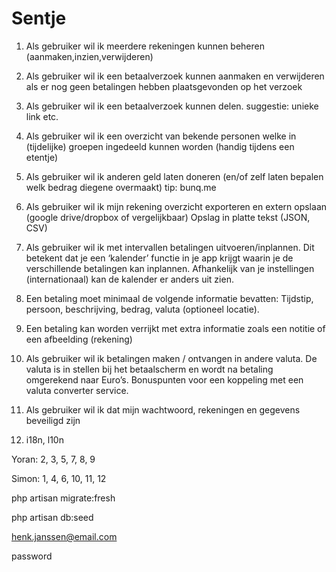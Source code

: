 # Sentje

1) Als gebruiker wil ik meerdere rekeningen kunnen beheren (aanmaken,inzien,verwijderen)

2) Als gebruiker wil ik een betaalverzoek kunnen aanmaken en verwijderen als er nog geen betalingen hebben plaatsgevonden op het verzoek

3) Als gebruiker wil ik een betaalverzoek kunnen delen. suggestie: unieke link etc.

4) Als gebruiker wil ik een overzicht van bekende personen welke in (tijdelijke) groepen ingedeeld kunnen worden (handig tijdens een etentje)

5) Als gebruiker wil ik anderen geld laten doneren (en/of zelf laten bepalen welk bedrag diegene overmaakt) tip: bunq.me

6) Als gebruiker wil ik mijn rekening overzicht exporteren en extern opslaan (google drive/dropbox of vergelijkbaar) Opslag in platte tekst (JSON, CSV)

7) Als gebruiker wil ik met intervallen betalingen uitvoeren/inplannen. Dit betekent dat je een ‘kalender’ functie in je app krijgt waarin je de verschillende betalingen kan inplannen. Afhankelijk van je instellingen (internationaal) kan de kalender er anders uit zien.

8) Een betaling moet minimaal de volgende informatie bevatten: Tijdstip, persoon, beschrijving, bedrag, valuta (optioneel locatie).

9) Een betaling kan worden verrijkt met extra informatie zoals een notitie of een afbeelding (rekening)

10) Als gebruiker wil ik betalingen maken / ontvangen in andere valuta. De valuta is in stellen bij het betaalscherm en wordt na betaling omgerekend naar Euro’s. Bonuspunten voor een koppeling met een valuta converter service.

11) Als gebruiker wil ik dat mijn wachtwoord, rekeningen en gegevens beveiligd zijn

12) i18n, l10n


Yoran: 2, 3, 5, 7, 8, 9

Simon: 1, 4, 6, 10, 11, 12


php artisan migrate:fresh

php artisan db:seed


henk.janssen@email.com

password